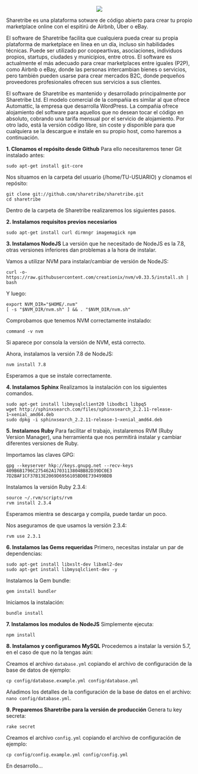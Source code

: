 <p align="center">
  <img src="https://irp-cdn.multiscreensite.com/b3c540b6/dms3rep/multi/tablet/Sharetribe-1279x226.Logo.no-margin.png">
</p>

Sharetribe es una plataforma sotware de código abierto para crear tu propio marketplace online con el espitirú de Airbnb, Uber o eBay.

El software de Sharetribe facilita que cualquiera pueda crear su propia plataforma de marketplace en línea en un día, incluso sin habilidades técnicas. Puede ser utilizado por coopeartivas, asociaciones, individuos propios, startups, ciudades y municipios, entre otros. El software es actualmente el más adecuado para crear marketplaces entre iguales (P2P), como Airbnb o eBay, donde las personas intercambian bienes o servicios, pero también pueden usarse para crear mercados B2C, donde pequeños proveedores profesionales ofrecen sus servicios a sus clientes.

El software de Sharetribe es mantenido y desarrollado principalmente por Sharetribe Ltd. El modelo comercial de la compañia es similar al que ofrece Automattic, la empresa que desarrolla WordPress. La compañia ofrece alojamiento del software para aquellos que no desean tocar el código en absoluto, cobrando una tarifa mensual por el servicio de alojamiento. Por otro lado, está la versión código libre, sin coste y disponible para que cualquiera se la descargue e instale en su propio host, como haremos a continuación.

**1. Clonamos el repósito desde Github**
Para ello necesitaremos tener Git instalado antes:
```
sudo apt-get install git-core
```
Nos situamos en la carpeta del usuario (/home/TU-USUARIO) y clonamos el repósito:
```
git clone git://github.com/sharetribe/sharetribe.git
cd sharetribe
```
Dentro de la carpeta de Sharetribe realizaremos los siguientes pasos.

**2. Instalamos requisitos previos necesiarios**
```
sudo apt-get install curl dirmngr imagemagick npm
```

**3. Instalamos NodeJS**
La versión que he necesitado de NodeJS es la 7.8, otras versiones inferiores dan problemas a la hora de instalar.

Vamos a utilizar NVM para instalar/cambiar de versión de NodeJS:
```
curl -o- https://raw.githubusercontent.com/creationix/nvm/v0.33.5/install.sh | bash
```
Y luego:
```
export NVM_DIR="$HOME/.nvm"
[ -s "$NVM_DIR/nvm.sh" ] && . "$NVM_DIR/nvm.sh"
```
Comprobamos que tenemos NVM correctamente instalado:
```
command -v nvm
```
Si aparece por consola la versión de NVM, está correcto.

Ahora, instalamos la versión 7.8 de NodeJS:
```
nvm install 7.8
```
Esperamos a que se instale correctamente.

**4. Instalamos Sphinx**
Realizamos la instalación con los siguientes comandos.
```
sudo apt-get install libmysqlclient20 libodbc1 libpq5
wget http://sphinxsearch.com/files/sphinxsearch_2.2.11-release-1~xenial_amd64.deb
sudo dpkg -i sphinxsearch_2.2.11-release-1~xenial_amd64.deb
```

**5. Instalamos Ruby**
Para facilitar el trabajo, instalaremos RVM (Ruby Version Manager), una herramienta que nos permitirá instalar y cambiar diferentes versiones de Ruby.

Importamos las claves GPG:
```
gpg --keyserver hkp://keys.gnupg.net --recv-keys 409B6B1796C275462A1703113804BB82D39DC0E3 7D2BAF1CF37B13E2069D6956105BD0E739499BDB
```
Instalamos la versión Ruby 2.3.4:
```
source ~/.rvm/scripts/rvm
rvm install 2.3.4
```
Esperamos mientra se descarga y compila, puede tardar un poco.

Nos aseguramos de que usamos la versión 2.3.4:
```
rvm use 2.3.1

```

**6. Instalamos las Gems requeridas**
Primero, necesitas instalar un par de dependencias:
```
sudo apt-get install libxslt-dev libxml2-dev
sudo apt-get install libmysqlclient-dev -y
```
Instalamos la Gem bundle:
```
gem install bundler
```
Iniciamos la instalación:
```
bundle install
```

**7. Instalamos los modulos de NodeJS**
Simplemente ejecuta:
```
npm install
```

**8. Instalamos y configuramos MySQL**
Procedemos a instalar la versión 5.7, en el caso de que no la tengas aún:

Creamos el archivo `database.yml` copiando el archivo de configuración de la base de datos de ejemplo:
```
cp config/database.example.yml config/database.yml
```
Añadimos los detalles de la configuración de la base de datos en el archivo: `nano config/database.yml`.

**9. Preparemos Sharetribe para la versión de producción**
Genera tu key secreta:
```
rake secret
```
Creamos el archivo `config.yml` copiando el archivo de configuración de ejemplo:
```
cp config/config.example.yml config/config.yml
```




En desarrollo...
